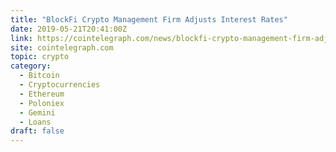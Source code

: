```yaml
---
title: "BlockFi Crypto Management Firm Adjusts Interest Rates"
date: 2019-05-21T20:41:00Z
link: https://cointelegraph.com/news/blockfi-crypto-management-firm-adjusts-interest-rates?utm_medium=RSS&utm_source=hune
site: cointelegraph.com
topic: crypto
category:
  - Bitcoin
  - Cryptocurrencies
  - Ethereum
  - Poloniex
  - Gemini
  - Loans
draft: false
---
```

